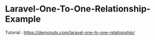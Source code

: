# Laravel-One-To-One-Relationship-Example
Tutorial : https://demonuts.com/laravel-one-to-one-relationship/
